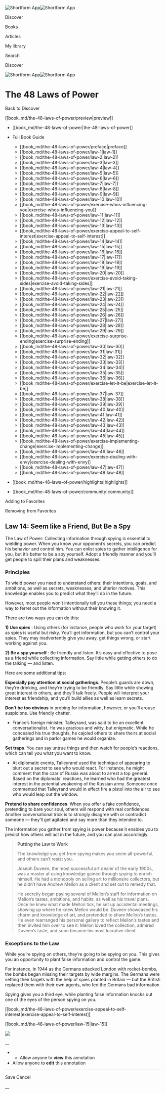 ![Shortform App](/img/logo.36a2399e.svg)![Shortform App](/img/logo-dark.70c1b072.svg)

Discover

Books

Articles

My library

Search

Discover

![Shortform App](/img/logo.36a2399e.svg)![Shortform App](/img/logo-dark.70c1b072.svg)

# The 48 Laws of Power

Back to Discover

[[book_md/the-48-laws-of-power/preview|preview]]

  * [[book_md/the-48-laws-of-power|the-48-laws-of-power]]
  * Full Book Guide

    * [[book_md/the-48-laws-of-power/preface|preface]]
    * [[book_md/the-48-laws-of-power/law-1|law-1]]
    * [[book_md/the-48-laws-of-power/law-2|law-2]]
    * [[book_md/the-48-laws-of-power/law-3|law-3]]
    * [[book_md/the-48-laws-of-power/law-4|law-4]]
    * [[book_md/the-48-laws-of-power/law-5|law-5]]
    * [[book_md/the-48-laws-of-power/law-6|law-6]]
    * [[book_md/the-48-laws-of-power/law-7|law-7]]
    * [[book_md/the-48-laws-of-power/law-8|law-8]]
    * [[book_md/the-48-laws-of-power/law-9|law-9]]
    * [[book_md/the-48-laws-of-power/law-10|law-10]]
    * [[book_md/the-48-laws-of-power/exercise-whos-influencing-you|exercise-whos-influencing-you]]
    * [[book_md/the-48-laws-of-power/law-11|law-11]]
    * [[book_md/the-48-laws-of-power/law-12|law-12]]
    * [[book_md/the-48-laws-of-power/law-13|law-13]]
    * [[book_md/the-48-laws-of-power/exercise-appeal-to-self-interest|exercise-appeal-to-self-interest]]
    * [[book_md/the-48-laws-of-power/law-14|law-14]]
    * [[book_md/the-48-laws-of-power/law-15|law-15]]
    * [[book_md/the-48-laws-of-power/law-16|law-16]]
    * [[book_md/the-48-laws-of-power/law-17|law-17]]
    * [[book_md/the-48-laws-of-power/law-18|law-18]]
    * [[book_md/the-48-laws-of-power/law-19|law-19]]
    * [[book_md/the-48-laws-of-power/law-20|law-20]]
    * [[book_md/the-48-laws-of-power/exercise-avoid-taking-sides|exercise-avoid-taking-sides]]
    * [[book_md/the-48-laws-of-power/law-21|law-21]]
    * [[book_md/the-48-laws-of-power/law-22|law-22]]
    * [[book_md/the-48-laws-of-power/law-23|law-23]]
    * [[book_md/the-48-laws-of-power/law-24|law-24]]
    * [[book_md/the-48-laws-of-power/law-25|law-25]]
    * [[book_md/the-48-laws-of-power/law-26|law-26]]
    * [[book_md/the-48-laws-of-power/law-27|law-27]]
    * [[book_md/the-48-laws-of-power/law-28|law-28]]
    * [[book_md/the-48-laws-of-power/law-29|law-29]]
    * [[book_md/the-48-laws-of-power/exercise-surprise-ending|exercise-surprise-ending]]
    * [[book_md/the-48-laws-of-power/law-30|law-30]]
    * [[book_md/the-48-laws-of-power/law-31|law-31]]
    * [[book_md/the-48-laws-of-power/law-32|law-32]]
    * [[book_md/the-48-laws-of-power/law-33|law-33]]
    * [[book_md/the-48-laws-of-power/law-34|law-34]]
    * [[book_md/the-48-laws-of-power/law-35|law-35]]
    * [[book_md/the-48-laws-of-power/law-36|law-36]]
    * [[book_md/the-48-laws-of-power/exercise-let-it-be|exercise-let-it-be]]
    * [[book_md/the-48-laws-of-power/law-37|law-37]]
    * [[book_md/the-48-laws-of-power/law-38|law-38]]
    * [[book_md/the-48-laws-of-power/law-39|law-39]]
    * [[book_md/the-48-laws-of-power/law-40|law-40]]
    * [[book_md/the-48-laws-of-power/law-41|law-41]]
    * [[book_md/the-48-laws-of-power/law-42|law-42]]
    * [[book_md/the-48-laws-of-power/law-43|law-43]]
    * [[book_md/the-48-laws-of-power/law-44|law-44]]
    * [[book_md/the-48-laws-of-power/law-45|law-45]]
    * [[book_md/the-48-laws-of-power/exercise-implementing-change|exercise-implementing-change]]
    * [[book_md/the-48-laws-of-power/law-46|law-46]]
    * [[book_md/the-48-laws-of-power/exercise-dealing-with-envy|exercise-dealing-with-envy]]
    * [[book_md/the-48-laws-of-power/law-47|law-47]]
    * [[book_md/the-48-laws-of-power/law-48|law-48]]
  * [[book_md/the-48-laws-of-power/highlights|highlights]]
  * [[book_md/the-48-laws-of-power/community|community]]



Adding to Favorites 

Removing from Favorites 

## Law 14: Seem like a Friend, But Be a Spy

The Law of Power: Collecting information through spying is essential to wielding power. When you know your opponent’s secrets, you can predict his behavior and control him. You can enlist spies to gather intelligence for you, but it’s better to be a spy yourself. Adopt a friendly manner and you’ll get people to spill their plans and weaknesses.

### Principles

To wield power you need to understand others: their intentions, goals, and ambitions, as well as secrets, weaknesses, and ulterior motives. This knowledge enables you to predict what they’ll do in the future.

However, most people won’t intentionally tell you these things; you need a way to ferret out the information without their knowing it.

There are two ways you can do this:

**1) Use spies** : Using others (for instance, people who work for your target) as spies is useful but risky. You’ll get information, but you can’t control your spies. They may inadvertently give you away, get things wrong, or start working against you.

**2) Be a spy yourself** : Be friendly and listen. It’s easy and effective to pose as a friend while collecting information. Say little while getting others to do the talking — and listen.

Here are some additional tips:

**Especially pay attention at social gatherings**. People’s guards are down, they’re drinking, and they’re trying to be friendly. Say little while showing great interest in others, and they’ll talk freely. People will interpret your interest as friendship, and you’ll build allies as well as learn secrets.

**Don’t be too obvious** in probing for information, however, or you’ll arouse suspicions. Use friendly chatter.

  * France’s foreign minister, Talleyrand, was said to be an excellent conversationalist. He was gracious and witty, but enigmatic. While he concealed his true thoughts, he cajoled others to share theirs at social gatherings and in parlor games he would organize.



**Set traps**. You can say untrue things and then watch for people’s reactions, which can tell you what you want to know.

  * At diplomatic events, Talleyrand used the technique of appearing to blurt out a secret to see who would react. For instance, he might comment that the czar of Russia was about to arrest a top general. Based on the diplomats’ reactions, he learned who had the greatest interest in the potential weakening of the Russian army. Someone once commented that Talleyrand would in effect fire a pistol into the air to see who would leap out the window.



**Pretend to share confidences**. When you offer a fake confidence, pretending to bare your soul, others will respond with real confidences. Another conversational trick is to strongly disagree with or contradict someone — they’ll get agitated and say more than they intended to.

The information you gather from spying is power because it enables you to predict how others will act in the future, and you can plan accordingly.

> **Putting the Law to Work**
> 
> The knowledge you get from spying makes you seem all-powerful, and others can’t resist you.
> 
> Joseph Duveen, the most successful art dealer of the early 1900s, was a master at using knowledge gained through spying to enrich himself. He had a monopoly on selling art to millionaire collectors, but he didn’t have Andrew Mellon as a client and set out to remedy that.
> 
> He secretly began paying several of Mellon’s staff for information on Mellon’s tastes, ambitions, and habits, as well as his travel plans. Once he knew what made Mellon tick, he set up accidental meetings, showing up where he knew Mellon would be. Duveen showcased his charm and knowledge of art, and pretended to share Mellon’s tastes. He even rearranged his personal gallery to reflect Mellon’s tastes and then invited him over to see it. Mellon loved the collection, admired Duveen’s taste, and soon became his most lucrative client.

### Exceptions to the Law

While you’re spying on others, they’re going to be spying on you. This gives you an opportunity to plant false information and control the game.

For instance, in 1944 as the Germans attacked London with rocket-bombs, the bombs began missing their targets by wide margins. The Germans were setting their targets with the help of spies planted in Britain — but the British replaced them with their own agents, who fed the Germans bad information.

Spying gives you a third eye, while planting false information knocks out one of the eyes of the person spying on you.

[[book_md/the-48-laws-of-power/exercise-appeal-to-self-interest|exercise-appeal-to-self-interest]]

[[book_md/the-48-laws-of-power/law-15|law-15]]

![](https://bat.bing.com/action/0?ti=56018282&Ver=2&mid=6ba17563-f6fd-49ac-85c8-03cd323b7eb2&sid=1711133063fa11eebdec89a8b8ae3bbc&vid=171147a063fa11eea7440fcfeb230d96&vids=0&msclkid=N&pi=0&lg=en-US&sw=800&sh=600&sc=24&nwd=1&tl=Shortform%20%7C%20Book&p=https%3A%2F%2Fwww.shortform.com%2Fapp%2Fbook%2Fthe-48-laws-of-power%2Flaw-14&r=&lt=1496&evt=pageLoad&sv=1&rn=165173)

__

  *   * Allow anyone to **view** this annotation
  * Allow anyone to **edit** this annotation



* * *

Save Cancel

__



